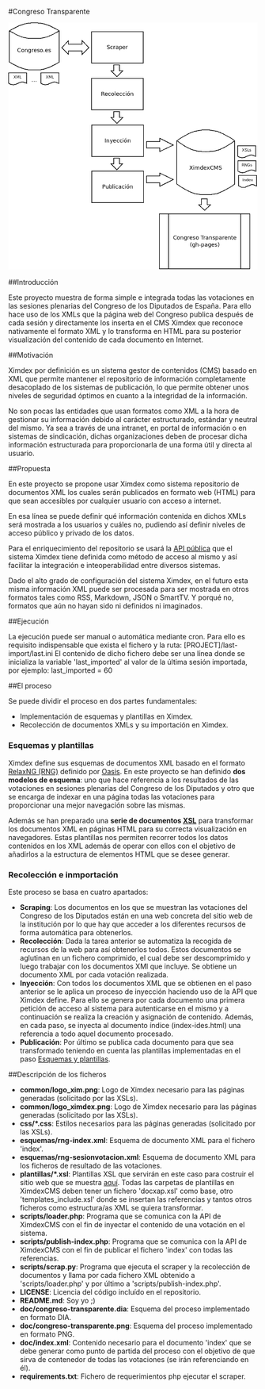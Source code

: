 #Congreso Transparente

![Esquema del proceso implementado para el Congreso Transparente](congreso-transparente.png "Exquema del proceso implementado para el Congreso Transparente")

##Introducción

Este proyecto muestra de forma simple e integrada todas las votaciones en las sesiones plenarias del Congreso de los Diputados de España. Para ello hace uso de los XMLs que la página web del Congreso publica después de cada sesión y directamente los inserta en el CMS Ximdex que reconoce nativamente el formato XML y lo transforma en HTML para su posterior visualización del contenido de cada documento en Internet.

##Motivación

Ximdex por definición es un sistema gestor de contenidos (CMS) basado en XML que permite mantener el repositorio de información completamente desacoplado de los sistemas de publicación, lo que permite obtener unos niveles de seguridad óptimos en cuanto a la integridad de la información.

No son pocas las entidades que usan formatos como XML a la hora de gestionar su información debido al carácter estructurado, estándar y neutral del mismo. Ya sea a través de una intranet, en portal de información o en sistemas de sindicación, dichas organizaciones deben de procesar dicha información estructurada para proporcionarla de una forma útil y directa al usuario.

##Propuesta

En este proyecto se propone usar Ximdex como sistema repositorio de documentos XML los cuales serán publicados en formato web (HTML) para que sean accesibles por cualquier usuario con acceso a internet.

En esa línea se puede definir qué información contenida en dichos XMLs será mostrada a los usuarios y cuáles no, pudiendo así definir niveles de acceso público y privado de los datos.

Para el enriquecimiento del repositorio se usará la [API pública](https://www.google.com/url?q=https%3A%2F%2Fwww.dropbox.com%2Fs%2F2snvtwzviiabtuu%2FXimdex_API_en.pdf&sa=D&sntz=1&usg=AFQjCNHRs5-PgJV_Ayk_rMde53iWQUJKPg "Enlace al documento de la API de Ximdex en PDF") que el sistema Ximdex tiene definida como método de acceso al mismo y así facilitar la integración e inteoperabilidad entre diversos sistemas.

Dado el alto grado de configuración del sistema Ximdex, en el futuro esta misma información XML puede ser procesada para ser mostrada en otros formatos tales como RSS, Markdown, JSON o SmartTV. Y porqué no, formatos que aún no hayan sido ni definidos ni imaginados.

##Ejecución

La ejecución puede ser manual o automática mediante cron.
Para ello es requisito indispensable que exista el fichero y la ruta:
[PROJECT]/last-import/last.ini
El contenido de dicho fichero debe ser una línea donde se inicializa la variable 'last_imported' 
al valor de la última sesión importada, por ejemplo:
last_imported = 60

##El proceso

Se puede dividir el proceso en dos partes fundamentales:

- Implementación de esquemas y plantillas en Ximdex.
- Recolección de documentos XMLs y su importación en Ximdex.

### Esquemas y plantillas
Ximdex define sus esquemas de documentos XML basado en el formato [RelaxNG (RNG)](http://relaxng.org/tutorial-20011203.html "Web de  RelaxNG") definido por [Oasis](https://www.oasis-open.org/ "Web de Oasis"). En este proyecto se han definido **dos modelos de esquema**: uno que hace referencia a los resultados de las votaciones en sesiones plenarias del Congreso de los Diputados y otro que se encarga de indexar en una página todas las votaciones para proporcionar una mejor navegación sobre las mismas.

Además se han preparado una **serie de documentos [XSL](http://www.w3.org/Style/XSL/ "Extensible Stylesheet Language")** para transformar los documentos XML en páginas HTML para su correcta visualización en navegadores. Estas plantillas nos permiten recorrer todos los datos contenidos en los XML además de operar con ellos con el objetivo de añadirlos a la estructura de elementos HTML que se desee generar.

### Recolección e inmportación
Este proceso se basa en cuatro apartados:

- **Scraping**: Los documentos en los que se muestran las votaciones del Congreso de los Diputados están en una web concreta del sitio web de la institución por lo que hay que acceder a los diferentes recursos de forma automática para obtenerlos.
- **Recolección**: Dada la tarea anterior se automatiza la recogida de recursos de la web para así obtenerlos todos. Estos documentos se aglutinan en un fichero comprimido, el cual debe ser descomprimido y luego trabajar con los documentos XMl que incluye. Se obtiene un documento XML por cada votación realizada.
- **Inyección**: Con todos los documentos XML que se obtienen en el paso anterior se le aplica un proceso de inyección haciendo uso de la API que Ximdex define. Para ello se genera por cada documento una primera petición de acceso al sistema para autenticarse en el mismo y a continuación se realiza la creación y asignación de contenido. Además, en cada paso, se inyecta al documento índice (index-ides.html) una referencia a todo aquel documento procesado.
- **Publicación**: Por último se publica cada documento para que sea transformado teniendo en cuenta las plantillas implementadas en el paso [Esquemas y plantillas](#esquemas-y-plantillas).


##Descripción de los ficheros
* **common/logo_xim.png**: Logo de Ximdex necesario para las páginas generadas (solicitado por las XSLs).
* **common/logo_ximdex.png**: Logo de Ximdex necesario para las páginas generadas (solicitado por las XSLs).
* **css/*.css**: Estilos necesarios para las páginas generadas (solicitado por las XSLs).
* **esquemas/rng-index.xml**: Esquema de documento XML para el fichero 'index'.
* **esquemas/rng-sesionvotacion.xml**: Esquema de documento XML para los ficheros de resultado de las votaciones.
* **plantillas/*.xsl**: Plantillas XSL que servirán en este caso para costruir el sitio web que se muestra [aquí](http://ximdex.github.io/congreso-transparente "Web del repositorio"). Todas las carpetas de plantillas en XimdexCMS deben tener un fichero 'docxap.xsl' como base, otro 'templates_include.xsl' donde se insertan las referencias y tantos otros ficheros como estructura/as XML se quiera transformar.
* **scripts/loader.php**: Programa que se comunica con la API de XimdexCMS con el fin de inyectar el contenido de una votación en el sistema.
* **scripts/publish-index.php**: Programa que se comunica con la API de XimdexCMS con el fin de publicar el fichero 'index' con todas las referencias.
* **scripts/scrap.py**: Programa que ejecuta el scraper y la recolección de documentos y llama por cada fichero XML obtenido a 'scripts/loader.php' y por último a 'scripts/publish-index.php'.
* **LICENSE**: Licencia del código incluído en el repositorio.
* **README.md**: Soy yo ;)
* **doc/congreso-transparente.dia**: Esquema del proceso implementado en formato DIA.
* **doc/congreso-transparente.png**: Esquema del proceso implementado en formato PNG.
* **doc/index.xml**: Contenido necesario para el documento 'index' que se debe generar como punto de partida del proceso con el objetivo de que sirva de contenedor de todas las votaciones (se irán referenciando en él).
* **requirements.txt**: Fichero de requerimientos php ejecutar el scraper.
